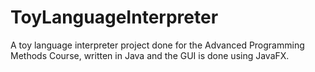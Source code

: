 # ToyLanguageInterpreter
A toy language interpreter project done for the Advanced Programming Methods Course, written in Java and the GUI is done using JavaFX.
